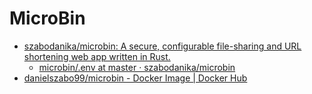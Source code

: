 # MicroBin

- [szabodanika/microbin: A secure, configurable file-sharing and URL shortening web app written in Rust.](https://github.com/szabodanika/microbin)
  - [microbin/.env at master · szabodanika/microbin](https://github.com/szabodanika/microbin/blob/master/.env)
- [danielszabo99/microbin - Docker Image | Docker Hub](https://hub.docker.com/r/danielszabo99/microbin)

